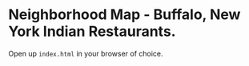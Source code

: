# Neighborhood Map - Buffalo, New York Indian Restaurants.


Open up `index.html` in your browser of choice.
